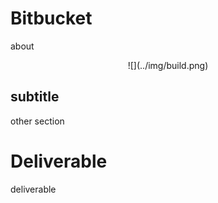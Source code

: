 # Bitbucket

about

<center>
  ![](../img/build.png)  
</center>

## subtitle

other section

# Deliverable

deliverable

